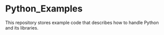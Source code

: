 # Python_Examples
This repository stores example code that describes how to handle Python and its libraries.

